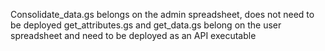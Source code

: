Consolidate_data.gs belongs on the admin spreadsheet, does not need to be deployed
get_attributes.gs and get_data.gs belong on the user spreadsheet and need to be deployed as an API executable